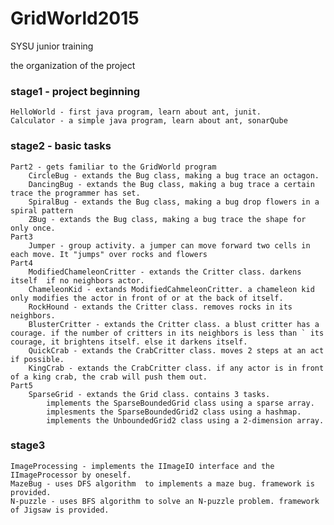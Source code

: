 # GridWorld2015
SYSU junior training

the organization of the project

### stage1 - project beginning
    HelloWorld - first java program, learn about ant, junit.
    Calculator - a simple java program, learn about ant, sonarQube
### stage2 - basic tasks
    Part2 - gets familiar to the GridWorld program
        CircleBug - extands the Bug class, making a bug trace an octagon.
        DancingBug - extands the Bug class, making a bug trace a certain trace the programmer has set.
        SpiralBug - extands the Bug class, making a bug drop flowers in a spiral pattern
        ZBug - extands the Bug class, making a bug trace the shape for only once.
    Part3
        Jumper - group activity. a jumper can move forward two cells in each move. It "jumps" over rocks and flowers
    Part4
        ModifiedChameleonCritter - extands the Critter class. darkens itself  if no neighbors actor.
        ChameleonKid - extands ModifiedCahmeleonCritter. a chameleon kid only modifies the actor in front of or at the back of itself.
        RockHound - extands the Critter class. removes rocks in its neighbors.
        BlusterCritter - extands the Critter class. a blust critter has a courage. if the number of critters in its neighbors is less than ` its courage, it brightens itself. else it darkens itself.
        QuickCrab - extands the CrabCritter class. moves 2 steps at an act if possible.
        KingCrab - extands the CrabCritter class. if any actor is in front of a king crab, the crab will push them out.
    Part5
        SparseGrid - extands the Grid class. contains 3 tasks.
            implements the SparseBoundedGrid class using a sparse array.
            implesments the SparseBoundedGrid2 class using a hashmap.
            implements the UnboundedGrid2 class using a 2-dimension array.
### stage3
    ImageProcessing - implements the IImageIO interface and the IImageProcessor by oneself.
    MazeBug - uses DFS algorithm  to implements a maze bug. framework is provided.
    N-puzzle - uses BFS algorithm to solve an N-puzzle problem. framework of Jigsaw is provided.
